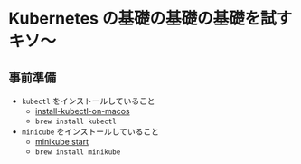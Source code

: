 # Kubernetes の基礎の基礎の基礎を試すキソ〜

## 事前準備

- `kubectl` をインストールしていること
  - [install-kubectl-on-macos](https://kubernetes.io/ja/docs/tasks/tools/install-kubectl/#install-kubectl-on-macos)
  - `brew install kubectl`
- `minicube` をインストールしていること
  - [minikube start](https://minikube.sigs.k8s.io/docs/start/)
  - `brew install minikube`
